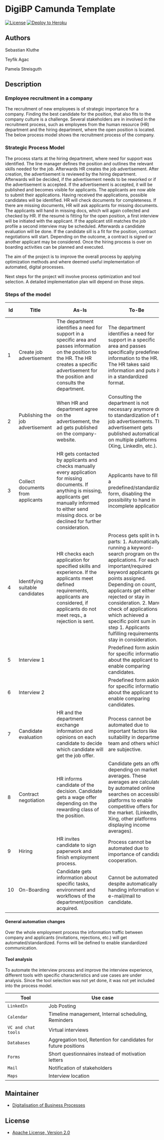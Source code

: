 # DigiBP Camunda Template

[![License](http://img.shields.io/:license-apache-blue.svg)](http://www.apache.org/licenses/LICENSE-2.0.html)
[![Deploy to Heroku](https://img.shields.io/badge/deploy%20to-Heroku-6762a6.svg?longCache=true)](https://heroku.com/deploy)

## Authors
Sebastian Kluthe

Teyfik Agac

Pamela Streisguth

## Description
### Employee recruitment in  a company 
The recruitment of new employees is of strategic importance for a company. Finding the best candidate for the position, that also fits to the company culture is a challenge. Several stakeholders are in involved in the recruitment process, such as employees from the human resource (HR) department and the hiring department, where the open position is located. The below process model shows the recruitment process of the company.

### Strategic Process Model
The process starts at the hiring department, where need for support was identified. The line manager defines the position and outlines the relevant skills needed for the job. Afterwards HR creates the job advertisement. After creation, the advertisement is reviewed by the hiring department. Afterwards will be decided, if the advertisement needs to be reworked or if the advertisement is accepted. If the advertisement is accepted, it will be published and becomes visible for applicants. The applicants are now able to submit their applications. Having received the applications, possible candidates will be identified. HR will check documents for completeness. If there are missing documents, HR will ask applicants for missing documents. The applicants will hand in missing docs, which will again collected and checked  by HR. If the resumé is fitting for the open position, a first interview will be initiated with the applicant. If the applicant still matches the job profile a second interview may be scheduled. Afterwards a candidate evaluation will be done. If the candidate sill is a fit for the position, contract negotiations will start. Depending on the outcome, a contract is signed or another applicant may be considered. Once the hiring process is over on boarding activities can be planned and executed. 

The aim of the project is to improve the overall process by applying optimization methods and where deemed useful implementation of automated, digital processes.

Next steps for the project will involve process optimization and tool selection. A detailed implementation plan will depend on those steps.

### Steps of the model

|Id|Title|As-Is|To-Be|Used Tools|
|---|---|---|---|---|
| 1 | Create job advertisement | The department identifies a need for support in a specific area and passes information on the position to the HR. The HR creates a specific advertisement for the position and consults the department. | The department identifies a need for support in a specific area and passes specifically predefined information to the HR. The HR takes said information and puts it in a standardized format.  |   |
| 2 | Publishing the job advertisement | When HR and department agree on the advertisement, the ad gets published on the company-website. | Consulting the department is not necessary anymore due to standardization of the job advertisements. The advertisement gets published automatically on multiple platforms (Xing, LinkedIn, etc.). | Integromat (LinkedIn-tool) |
| 3 | Collect documents from applicants | HR gets contacted by applicants and checks manually every application for missing documents. If anything is missing, applicants get manually informed to either send missing docs. or be declined for further consideration. | Applicants have to fill in a predefined/standardized form, disabling the possibility to hand in incomplete applications. |   |
| 4 | Identifying suitable candidates | HR checks each application for specified skills and experience. If the applicants meet defined requirements, applicants are considered, if applicants do not meet reqs., a rejection is sent. | Process gets split in two parts: 1. Automatically running a keyword-search program on the applications. For each important/required keyword applicants get points assigned. Depending on count, applicants get either rejected or stay in consideration. 2. Manual check of applications which achieved a specific point sum in step 1. Applicants fulfilling requirements stay in consideration. |   |
| 5 | Interview 1 |   | Predefined form asking for specific information about the applicant to enable comparing candidates. |   |
| 6 | Interview 2 |   | Predefined form asking for specific information about the applicant to enable comparing candidates. |   |
| 7 | Candidate evaluation | HR and the department exchange information and opinions on each candidate to decide which candidate will get the job offer. | Process cannot be automated due to important factors like suitability in department team and others which are subjective. |   |
| 8 | Contract negotiation | HR informs candidate of the decision. Candidate gets a wage offer depending on the rewarding class of the position. | Candidate gets an offer depending on market averages. These averages are calculated by automated online searches on accessible platforms to enable competitive offers for the market. (LinkedIn, Xing, other platforms displaying income averages). |   |
| 9 |  Hiring | HR invites candidate to sign paperwork and finish employment process. | Process cannot be automated due to importance of candidate cooperation. |   |
| 10 | On-Boarding | Candidate gets information about specific tasks, environment and workflows of the department/position acquired.  | Cannot be automated despite automatically handing information via e-mail/mail to candidate. |   |

#### General automation changes
Over the whole employment process the information traffic between company and applicants (invitations, rejections, etc.) will get automated/standardized. Forms will be defined to enable standardized communication.


#### Tool analysis 

To automate the interview process and improve the interview experience, different tools with specific characteristics and use cases are under analysis. Since the tool selection was not yet done, it was not yet included into the process model.


| Tool  | Use case | 
| --- | --- |          
| `LinkedIn` | Job Posting | 
| `Calendar` | Timeline management, Internal scheduling, Reminders | 
| `VC and chat tools` | Virtual interviews|
| `Databases`| Aggregation tool, Retention for candidates for future positions|
| `Forms` | Short questionnaires instead of motivation letters |
| `Mail` | Notification of stakeholders |
| `Maps` | Interview location |



## Maintainer
- [Digitalisation of Business Processes](https://github.com/digibp)

## License

- [Apache License, Version 2.0](https://github.com/DigiBP/digibp-archetype-camunda-boot/blob/master/LICENSE)
